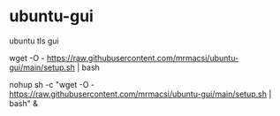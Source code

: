 # ubuntu-gui
ubuntu tls gui

wget -O - https://raw.githubusercontent.com/mrmacsi/ubuntu-gui/main/setup.sh | bash


nohup sh -c "wget -O - https://raw.githubusercontent.com/mrmacsi/ubuntu-gui/main/setup.sh | bash" & 
